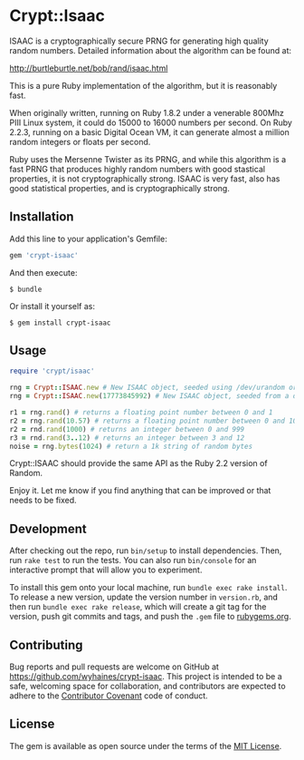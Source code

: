 # Crypt::Isaac

ISAAC is a cryptographically secure PRNG for generating high quality random numbers.  Detailed information about the algorithm can be found at:

http://burtleburtle.net/bob/rand/isaac.html

This is a pure Ruby implementation of the algorithm, but it is reasonably fast.

When originally written, running on Ruby 1.8.2 under a venerable 800Mhz PIII Linux system, it could do 15000 to 16000 numbers per second. On Ruby 2.2.3, running on a basic Digital Ocean VM, it can generate almost a million random integers or floats per second.

Ruby uses the Mersenne Twister as its PRNG, and while this algorithm is a fast PRNG that produces highly random numbers with good stastical properties, it is not cryptographically strong. ISAAC is very fast, also has good statistical properties, and is cryptographically strong.

## Installation

Add this line to your application's Gemfile:

```ruby
gem 'crypt-isaac'
```

And then execute:

    $ bundle

Or install it yourself as:

    $ gem install crypt-isaac

## Usage

```ruby
require 'crypt/isaac'

rng = Crypt::ISAAC.new # New ISAAC object, seeded using /dev/urandom or /dev/random, if available.
rng = Crypt::ISAAC.new(17773845992) # New ISAAC object, seeded from a deterministic point.

r1 = rng.rand() # returns a floating point number between 0 and 1
r2 = rng.rand(10.57) # returns a floating point number between 0 and 10.57
r2 = rnd.rand(1000) # returns an integer between 0 and 999
r3 = rnd.rand(3..12) # returns an integer between 3 and 12
noise = rng.bytes(1024) # return a 1k string of random bytes
```

Crypt::ISAAC should provide the same API as the Ruby 2.2 version of Random.

Enjoy it.  Let me know if you find anything that can be improved or that
needs to be fixed.

## Development

After checking out the repo, run `bin/setup` to install dependencies. Then, run `rake test` to run the tests. You can also run `bin/console` for an interactive prompt that will allow you to experiment.

To install this gem onto your local machine, run `bundle exec rake install`. To release a new version, update the version number in `version.rb`, and then run `bundle exec rake release`, which will create a git tag for the version, push git commits and tags, and push the `.gem` file to [rubygems.org](https://rubygems.org).

## Contributing

Bug reports and pull requests are welcome on GitHub at https://github.com/wyhaines/crypt-isaac. This project is intended to be a safe, welcoming space for collaboration, and contributors are expected to adhere to the [Contributor Covenant](contributor-covenant.org) code of conduct.

## License

The gem is available as open source under the terms of the [MIT License](http://opensource.org/licenses/MIT).

